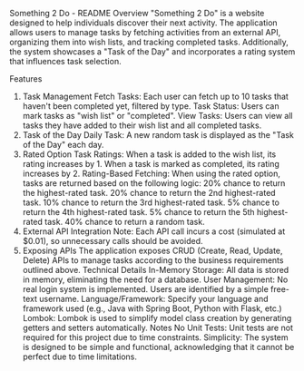Something 2 Do - README
Overview
"Something 2 Do" is a website designed to help individuals discover their next activity. The application allows users to manage tasks by fetching activities from an external API, organizing them into wish lists, and tracking completed tasks. Additionally, the system showcases a "Task of the Day" and incorporates a rating system that influences task selection.

Features
1. Task Management
Fetch Tasks: Each user can fetch up to 10 tasks that haven't been completed yet, filtered by type.
Task Status: Users can mark tasks as "wish list" or "completed".
View Tasks: Users can view all tasks they have added to their wish list and all completed tasks.
2. Task of the Day
Daily Task: A new random task is displayed as the "Task of the Day" each day.
3. Rated Option
Task Ratings:
When a task is added to the wish list, its rating increases by 1.
When a task is marked as completed, its rating increases by 2.
Rating-Based Fetching:
When using the rated option, tasks are returned based on the following logic:
20% chance to return the highest-rated task.
20% chance to return the 2nd highest-rated task.
10% chance to return the 3rd highest-rated task.
5% chance to return the 4th highest-rated task.
5% chance to return the 5th highest-rated task.
40% chance to return a random task.
4. External API Integration
Note: Each API call incurs a cost (simulated at $0.01), so unnecessary calls should be avoided.
5. Exposing APIs
The application exposes CRUD (Create, Read, Update, Delete) APIs to manage tasks according to the business requirements outlined above.
Technical Details
In-Memory Storage: All data is stored in memory, eliminating the need for a database.
User Management: No real login system is implemented. Users are identified by a simple free-text username.
Language/Framework: Specify your language and framework used (e.g., Java with Spring Boot, Python with Flask, etc.)
Lombok: Lombok is used to simplify model class creation by generating getters and setters automatically.
Notes
No Unit Tests: Unit tests are not required for this project due to time constraints.
Simplicity: The system is designed to be simple and functional, acknowledging that it cannot be perfect due to time limitations.
